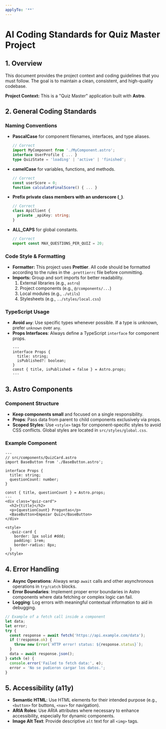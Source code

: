 ```yaml
---
applyTo: '**'
---
```

# AI Coding Standards for Quiz Master Project

## 1. Overview

This document provides the project context and coding guidelines that you must follow. The goal is to maintain a clean, consistent, and high-quality codebase.

**Project Context:** This is a "Quiz Master" application built with **Astro**.

## 2. General Coding Standards

### Naming Conventions

- **PascalCase** for component filenames, interfaces, and type aliases.
  ```typescript
  // Correct
  import MyComponent from './MyComponent.astro';
  interface UserProfile { ... }
  type QuizState = 'loading' | 'active' | 'finished';
  ```

- **camelCase** for variables, functions, and methods.
  ```typescript
  // Correct
  const userScore = 0;
  function calculateFinalScore() { ... }
  ```

- **Prefix private class members with an underscore (`_`)**.
  ```typescript
  // Correct
  class ApiClient {
    private _apiKey: string;
  }
  ```

- **ALL_CAPS** for global constants.
  ```typescript
  // Correct
  export const MAX_QUESTIONS_PER_QUIZ = 20;
  ```

### Code Style & Formatting

- **Formatter:** This project uses **Prettier**. All code should be formatted according to the rules in the `.prettierrc` file before committing.
- **Imports:** Group and sort imports for better readability.
  1.  External libraries (e.g., `astro`)
  2.  Project components (e.g., `@/components/...`)
  3.  Local modules (e.g., `./utils`)
  4.  Stylesheets (e.g., `../styles/local.css`)

### TypeScript Usage

- **Avoid `any`**: Use specific types whenever possible. If a type is unknown, prefer `unknown` over `any`.
- **Props Interfaces**: Always define a TypeScript `interface` for component props.
  ```astro
  ---
  interface Props {
    title: string;
    isPublished?: boolean;
  }
  const { title, isPublished = false } = Astro.props;
  ---
  ```

## 3. Astro Components

### Component Structure

- **Keep components small** and focused on a single responsibility.
- **Props**: Pass data from parent to child components exclusively via props.
- **Scoped Styles**: Use `<style>` tags for component-specific styles to avoid CSS conflicts. Global styles are located in `src/styles/global.css`.

### Example Component

```astro
---
// src/components/QuizCard.astro
import BaseButton from './BaseButton.astro';

interface Props {
  title: string;
  questionCount: number;
}

const { title, questionCount } = Astro.props;
---
<div class="quiz-card">
  <h2>{title}</h2>
  <p>{questionCount} Preguntas</p>
  <BaseButton>Empezar Quiz</BaseButton>
</div>

<style>
  .quiz-card {
    border: 1px solid #ddd;
    padding: 1rem;
    border-radius: 8px;
  }
</style>
```

## 4. Error Handling

- **Async Operations**: Always wrap `await` calls and other asynchronous operations in `try/catch` blocks.
- **Error Boundaries**: Implement proper error boundaries in Astro components where data fetching or complex logic can fail.
- **Logging**: Log errors with meaningful contextual information to aid in debugging.

```typescript
// Example of a fetch call inside a component
let data;
let error;
try {
  const response = await fetch('https://api.example.com/data');
  if (!response.ok) {
    throw new Error(`HTTP error! status: ${response.status}`);
  }
  data = await response.json();
} catch (e) {
  console.error('Failed to fetch data:', e);
  error = 'No se pudieron cargar los datos.';
}
```

## 5. Accessibility (a11y)

- **Semantic HTML**: Use HTML elements for their intended purpose (e.g., `<button>` for buttons, `<nav>` for navigation).
- **ARIA Roles**: Use ARIA attributes where necessary to enhance accessibility, especially for dynamic components.
- **Image Alt Text**: Provide descriptive `alt` text for all `<img>` tags.
